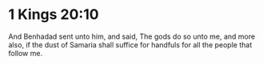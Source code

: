 # 1 Kings 20:10

And Benhadad sent unto him, and said, The gods do so unto me, and more also, if the dust of Samaria shall suffice for handfuls for all the people that follow me.